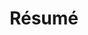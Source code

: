 ---
layout: post
title: Résumé
description: Achievements so far
image: assets/images/resume.jpg
nav-menu: true
---